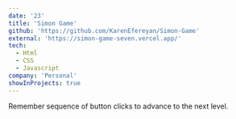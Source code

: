 ```yaml
---
date: '23'
title: 'Simon Game'
github: 'https://github.com/KarenEfereyan/Simon-Game'
external: 'https://simon-game-seven.vercel.app/'
tech:
  - Html
  - CSS
  - Javascript
company: 'Personal'
showInProjects: true
---
```

    
Remember sequence of button clicks to advance to the next level.